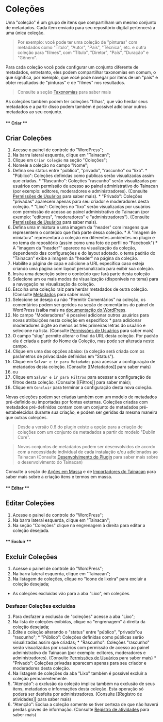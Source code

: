 # Coleções

Uma "coleção" é um grupo de itens que compartilham um mesmo conjunto de metadados. Cada item enviado para seu repositório digital pertencerá a uma única coleção.

> Por exemplo: você pode ter uma coleção de "pinturas" com metadados como "Título", "Autor", "País", "Técnica", etc. e outra coleção para "filmes", com "Título", "Diretor", "País", "Duração" e "Gênero".

Para cada coleção você pode configurar um conjunto diferente de metadados, entretanto, eles podem compartilhar taxonomias em comum, o que significa, por exemplo, que você pode navegar por itens de um "país" e obter resultados de "pinturas" e de "filmes" nos resultados.

> Consulte a seção [Taxonomias](#taxonomias) para saber mais

As coleções também podem ter coleções "filhas", que vão herdar seus metadados e a partir disso podem também é possível adicionar outros metadados ao seu conjunto.

<!-- tabs:start -->

#### ** Criar **
## Criar Coleções
1. Acesse o painel de controle do "WordPress";
2. Na barra lateral esquerda, clique em "Tainacan";
3. Clique em `Criar Coleção` na seção "Coleções";  
  1. Nomeie a coleção no campo "Nome";
  2. Defina seu status entre "público", "privado", "rascunho" ou "lixo". 
    * "Público": Coleções definidas como públicas serão visualizadas assim que criadas. 
    * "Rascunho": Coleções "rascunho" serão visualizadas por usuários com permissão de acesso ao painel administrativo do Tainacan (por exemplo: editores, moderadores e administradores). (Consulte [Permissões de Usuários](/pt-br/user-permission) para saber mais). 
    * "Privado": Coleções "privadas" aparecem apenas para seu criador e moderadores desta coleção. 
    * "Lixo": Coleções no "lixo" serão visualizadas por usuários com permissão de acesso ao painel administrativo do Tainacan (por exemplo: "editores", "moderadores" e "administradores"). (Consulte [Permissões de Usuários](/pt-br/user-permission) para saber mais). 
  3. Defina uma miniatura e uma imagem da "header" com imagens que representem o conteúdo que fará parte dessa coleção. 
    * A "imagem de miniatura" representará a coleção em diferentes ambientes no plugin e no tema do repositório (assim como uma foto de perfil no "Facebook")
    * A "imagem da "header"" aparece na visualização da coleção, dependendo das configurações e do layout adotado. o tema padrão do "Tainacan" exibe a imagem da "header" na página da coleção.  
  4. Habilite a página de capa e adicione a URL específica caso esteja criando uma página com layout personalizado para exibir sua coleção.
4. Insira uma descrição sobre o conteúdo que fará parte desta coleção
  5. Selecione um ou mais modos de visualização (disponíveis no tema) para a navegação na visualização da coleção. 
  6. Escolha uma coleção raiz para herdar metadados de outra coleção.  (Consulte [Metadados](/pt-br/metadada) para saber mais) 
  7. Selecione se deseja ou não "Permitir Comentários" na coleção, os comentários podem ser geridos na seção de comentários do painel do WordPress (saiba mais na [documentação do WordPress](https://codex.wordpress.org/pt-br:Painel_Coment%C3%A1rios). 
  8. No campo "Moderadores" é possível adicionar outros usuários para novas atribuições nesta coleção em específico:
    * para adicionar moderadores digite ao menos as três primeiras letras do usuário e selecione na lista.  (Consulte [Permissões de Usuários](/pt-br/user-permission) para saber mais)  
  9. O campo "slug" permite alterar o final da URL desta coleção. Por padrão ela é criada a partir do Nome da Coleção, mas pode ser alterada neste campo. 
5. Clique em uma das opções abaixo: (a coleção será criada com os parâmetros de privacidade definidos em "Status").
  10. Clique em `Salvar e ir para Metadados` para acessar a configuração de metadados desta coleção. (Consulte [[Metadados]] para saber mais) 
  11. ou
  12. Clique em `Salvar e ir para Filtros` para acessar a configuração de filtros desta coleção. (Consulte [[Filtros]] para saber mais); 
  13. Clique em `Concluir` para terminar a configuração desta nova coleção.

Novas coleções podem ser criadas também com um modelo de metadados pré-definido ou importadas por fontes externas.
Coleções criadas com metadados pré-definidos contam com um conjunto de metadados pré-estabelecidos durante sua criação, e podem ser geridas da mesma maneira que outras coleções. 
> Desde a versão 0.6 do plugin existe a opção para a criação de coleções com um conjunto de metadados a partir do modelo "Dublin Core".

> Novos conjuntos de metadados podem ser desenvolvidos de acordo com a necessidade individual de cada instalação e/ou adicionados ao Tainacan (Consulte [Desenvolvimento do Plugin](/pt-br/dev/) para saber mais sobre o desenvolvimento do Tainacan)

Consulte a seção de [Ações em Massa](/pt-br/bulk-edition) e de [Importadores do Tainacan](/pt-br/importers) para saber mais sobre a criação itens e termos em massa.

#### ** Editar **
## Editar Coleções
1. Acesse o painel de controle do "WordPress";
2. Na barra lateral esquerda, clique em "Tainacan";
3. Na seção "Coleções" clique na engrenagem à direita para editar a coleção desejada.

#### ** Excluir **
## Excluir Coleções
1. Acesse o painel de controle do "WordPress";
2. Na barra lateral esquerda, clique em "Tainacan";
3. Na listagem de coleções, clique no "ícone de lixeira" para excluir a coleção desejada;
  * As coleções excluídas vão para a aba "Lixo", em coleções.

### Desfazer Coleções excluídas
1. Para desfazer a exclusão de "coleções" acesse a aba "Lixo";
2. Na lista de coleções exibidas, clique na "engrenagem" à direita da coleção desejada;
  1. Edite a coleção alterando o "status" entre "público", "privado"ou "rascunho"; 
    * "Público": Coleções definidas como públicas serão visualizadas assim que criadas; 
    * "Rascunho": Coleções "rascunho" serão visualizadas por usuários com permissão de acesso ao painel administrativo do Tainacan (por exemplo: editores, moderadores e administradores). (Consulte [Permissões de Usuários](/pt-br/user-permission) para saber mais) 
    * "Privado": Coleções privadas aparecem apenas para seu criador e moderadores desta coleção. 
3. Na listagem de coleções da aba "Lixo" também é possível excluir a coleção permanentemente. 
  2. "Atenção": a exclusão da coleção implica também na exclusão de seus itens, metadados e informações desta coleção. Esta operação só poderá ser desfeita por administradores. (Consulte [[Registro de atividades]] para saber mais)
  3. "Atenção": Exclua a coleção somente se tiver certeza de que não haverá perdas graves de informação. (Consulte [Registro de atividades](/pt-br/activities) para saber mais)

<!-- tabs:end -->